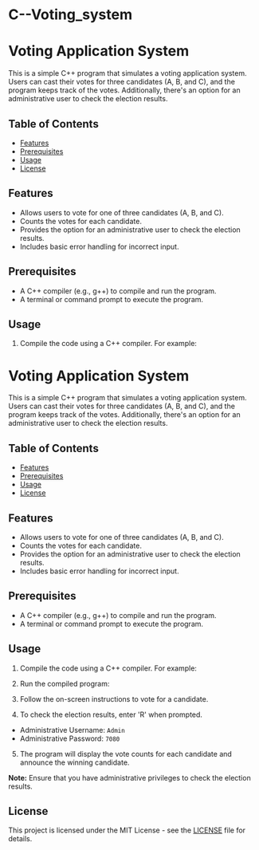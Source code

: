 # C--Voting_system
# Voting Application System

This is a simple C++ program that simulates a voting application system. Users can cast their votes for three candidates (A, B, and C), and the program keeps track of the votes. Additionally, there's an option for an administrative user to check the election results.

## Table of Contents
- [Features](#features)
- [Prerequisites](#prerequisites)
- [Usage](#usage)
- [License](#license)

## Features
- Allows users to vote for one of three candidates (A, B, and C).
- Counts the votes for each candidate.
- Provides the option for an administrative user to check the election results.
- Includes basic error handling for incorrect input.

## Prerequisites
- A C++ compiler (e.g., g++) to compile and run the program.
- A terminal or command prompt to execute the program.

## Usage
1. Compile the code using a C++ compiler. For example:
# Voting Application System

This is a simple C++ program that simulates a voting application system. Users can cast their votes for three candidates (A, B, and C), and the program keeps track of the votes. Additionally, there's an option for an administrative user to check the election results.

## Table of Contents
- [Features](#features)
- [Prerequisites](#prerequisites)
- [Usage](#usage)
- [License](#license)

## Features
- Allows users to vote for one of three candidates (A, B, and C).
- Counts the votes for each candidate.
- Provides the option for an administrative user to check the election results.
- Includes basic error handling for incorrect input.

## Prerequisites
- A C++ compiler (e.g., g++) to compile and run the program.
- A terminal or command prompt to execute the program.

## Usage
1. Compile the code using a C++ compiler. For example:

2. Run the compiled program:

3. Follow the on-screen instructions to vote for a candidate.
4. To check the election results, enter 'R' when prompted.
- Administrative Username: `Admin`
- Administrative Password: `7080`
5. The program will display the vote counts for each candidate and announce the winning candidate.

**Note:** Ensure that you have administrative privileges to check the election results.

## License
This project is licensed under the MIT License - see the [LICENSE](LICENSE) file for details.



